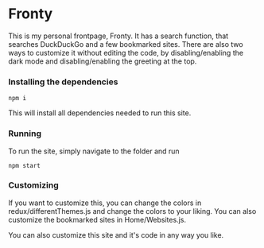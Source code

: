 # Fronty

This is my personal frontpage, Fronty. It has a search function, that searches DuckDuckGo and a few bookmarked sites. There are also two ways to customize it without editing the code, by disabling/enabling the dark mode and disabling/enabling the greeting at the top.

### Installing the dependencies

`npm i`

This will install all dependencies needed to run this site.

### Running

To run the site, simply navigate to the folder and run

`npm start`

### Customizing

If you want to customize this, you can change the colors in redux/differentThemes.js and change the colors to your liking.
You can also customize the bookmarked sites in Home/Websites.js.

You can also customize this site and it's code in any way you like.
